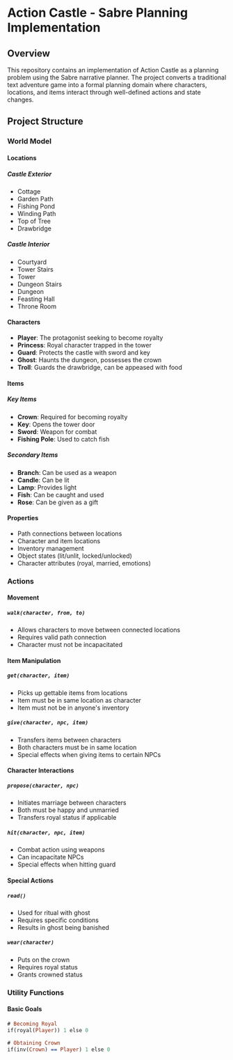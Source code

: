 # Action Castle - Sabre Planning Implementation

## Overview
This repository contains an implementation of Action Castle as a planning problem using the Sabre narrative planner. The project converts a traditional text adventure game into a formal planning domain where characters, locations, and items interact through well-defined actions and state changes.

## Project Structure

### World Model

#### Locations

##### Castle Exterior
* Cottage
* Garden Path
* Fishing Pond
* Winding Path
* Top of Tree
* Drawbridge

##### Castle Interior
* Courtyard
* Tower Stairs
* Tower
* Dungeon Stairs
* Dungeon
* Feasting Hall
* Throne Room

#### Characters
* **Player**: The protagonist seeking to become royalty
* **Princess**: Royal character trapped in the tower
* **Guard**: Protects the castle with sword and key
* **Ghost**: Haunts the dungeon, possesses the crown
* **Troll**: Guards the drawbridge, can be appeased with food

#### Items

##### Key Items
* **Crown**: Required for becoming royalty
* **Key**: Opens the tower door
* **Sword**: Weapon for combat
* **Fishing Pole**: Used to catch fish

##### Secondary Items
* **Branch**: Can be used as a weapon
* **Candle**: Can be lit
* **Lamp**: Provides light
* **Fish**: Can be caught and used
* **Rose**: Can be given as a gift

#### Properties
* Path connections between locations
* Character and item locations
* Inventory management
* Object states (lit/unlit, locked/unlocked)
* Character attributes (royal, married, emotions)

### Actions

#### Movement
##### `walk(character, from, to)`
* Allows characters to move between connected locations
* Requires valid path connection
* Character must not be incapacitated

#### Item Manipulation
##### `get(character, item)`
* Picks up gettable items from locations
* Item must be in same location as character
* Item must not be in anyone's inventory

##### `give(character, npc, item)`
* Transfers items between characters
* Both characters must be in same location
* Special effects when giving items to certain NPCs

#### Character Interactions
##### `propose(character, npc)`
* Initiates marriage between characters
* Both must be happy and unmarried
* Transfers royal status if applicable

##### `hit(character, npc, item)`
* Combat action using weapons
* Can incapacitate NPCs
* Special effects when hitting guard

#### Special Actions
##### `read()`
* Used for ritual with ghost
* Requires specific conditions
* Results in ghost being banished

##### `wear(character)`
* Puts on the crown
* Requires royal status
* Grants crowned status

### Utility Functions

#### Basic Goals
```prolog
# Becoming Royal
if(royal(Player)) 1 else 0

# Obtaining Crown
if(inv(Crown) == Player) 1 else 0
